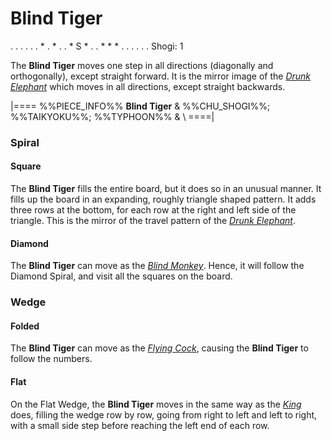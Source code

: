 # Blind Tiger

<div class = "movement">
. . . . .
. * . * .
. * S * .
. * * * .
. . . . .
Shogi: 1
</div>

The **Blind Tiger** moves one step in all directions (diagonally and
orthogonally), except straight forward. It is the mirror image of
the [*Drunk Elephant*](drunk_elephant.html) which moves in all
directions, except straight backwards.

|====
%%PIECE_INFO%%
  **Blind Tiger**
& %%CHU_SHOGI%%; %%TAIKYOKU%%; %%TYPHOON%%
& \\
====|

### Spiral

#### Square

The **Blind Tiger** fills the entire board, but it does so in an
unusual manner. It fills up the board in an expanding, roughly triangle
shaped pattern.
It adds three rows at the bottom, for each row at the right and left
side of the triangle. This is the mirror of the travel pattern
of the [*Drunk Elephant*](drunk_elephant.html).

#### Diamond

The **Blind Tiger** can move as the [*Blind Monkey*](blind_monkey.html).
Hence, it will follow the Diamond Spiral, and visit all the squares
on the board.

### Wedge

#### Folded

The **Blind Tiger** can move as the [*Flying Cock*](flying_cock.html),
causing the **Blind Tiger** to follow the numbers.

#### Flat

On the Flat Wedge, the **Blind Tiger** moves in the same way as
the [*King*](king.html) does, filling the wedge row by row, going from
right to left and left to right, with a small side step before
reaching the left end of each row.
